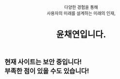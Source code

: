 <header>

 다양한 경험을 통해  <br> 사용자의 미래를 설계하는 미래의 인재, 
 <h1>윤채연입니다.</h1>



</header>

## 현재 사이트는 보안 중입니다! <br> 부족한 점이 있을 수도 있습니다!



<footer>

</footer>
